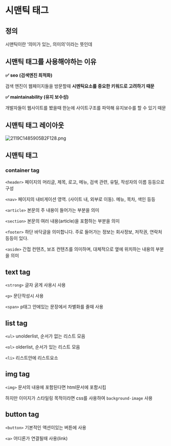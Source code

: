 # 시맨틱 태그

## 정의

시맨틱이란 ‘의미가 있는, 의미의'이라는 뜻인데

## 시맨틱 태그를 사용해야하는 이유

**✅ seo (검색엔진 최적화)**

검색 엔진이 웹페이지들을 방문할때 **시멘틱요소를 중요한 키워드로 고려하기 때문**

**✅ maintainability (유지 보수성)**

개발자들이 웹사이트를 봤을때 한눈에 사이트구조를 파악해 유지보수를 할 수 있기 때문

## 시맨틱 태그 레이아웃

![2119C1485905B2F128.png](%E1%84%89%E1%85%B5%E1%84%86%E1%85%A2%E1%86%AB%E1%84%90%E1%85%B5%E1%86%A8%20%E1%84%90%E1%85%A2%E1%84%80%E1%85%B3%2065ec94785e944a7b9d01197ce77baa57/2119C1485905B2F128.png)

## 시맨틱 태그

### container tag

`<header>` 페이지의 머리글, 제목, 로고, 메뉴, 검색 관련, 유틸, 작성자의 이름 등등으로 구성

`<nav>` 페이지의 내비게이션 영역. (사이트 내, 외부로 이동). 메뉴, 목차, 색인 등등

`<article>` 본문의 주 내용이 들어가는 부분을 의미

`<section>` 본문의 여러 내용(article)을 포함하는 부분을 의미

`<footer>` 하단 바닥글을 의미합니다. 주로 들어가는 정보는 회사정보, 저작권, 연락처 등등이 있다.

`<aside>` 간접 컨텐츠, 보조 컨텐츠를 의미하며, 대체적으로 옆에 위치하는 내용의 부분을 의미

## text tag

`<strong>` 글자 굵게 사용시 사용

`<p>` 문단작성시 사용

`<span>` p태그 안에있는 문장에서 차별화를 줄때 사용

## list tag

`<ul>` unolderlist, 순서가 없는 리스트 모음

`<ol>` olderlist, 순서가 있는 리스트 모음

`<li>` 리스트안에 리스트요소

## img tag

`<img>` 문서의 내용에 포함된다면 html문서에 포함시킴

하지만 이미지가 스타일링 목적이라면 css를 사용하여 `background-image` 사용

## button tag

`<button>` 기본적인 액션이있는 버튼에 사용

`<a>` 어디론가 연결될때 사용(link)